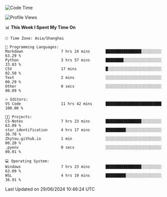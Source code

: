 <!--START_SECTION:waka-->
![Code Time](http://img.shields.io/badge/Code%20Time-1%2C813%20hrs%2044%20mins-blue)

![Profile Views](http://img.shields.io/badge/Profile%20Views-6-blue)

📊 **This Week I Spent My Time On** 

```text
🕑︎ Time Zone: Asia/Shanghai

💬 Programming Languages: 
Markdown                 7 hrs 24 mins       ████████████████░░░░░░░░░   63.29 % 
Python                   3 hrs 57 mins       ████████░░░░░░░░░░░░░░░░░   33.83 % 
CSV                      17 mins             █░░░░░░░░░░░░░░░░░░░░░░░░   02.50 % 
Text                     2 mins              ░░░░░░░░░░░░░░░░░░░░░░░░░   00.29 % 
Other                    0 secs              ░░░░░░░░░░░░░░░░░░░░░░░░░   00.09 % 

🔥 Editors: 
VS Code                  11 hrs 42 mins      █████████████████████████   100.00 % 

🐱‍💻 Projects: 
CS-Notes                 7 hrs 23 mins       ████████████████░░░░░░░░░   63.09 % 
star_identification      4 hrs 17 mins       █████████░░░░░░░░░░░░░░░░   36.70 % 
Zhytou.github.io         1 min               ░░░░░░░░░░░░░░░░░░░░░░░░░   00.20 % 
.pyenv                   0 secs              ░░░░░░░░░░░░░░░░░░░░░░░░░   00.01 % 

💻 Operating System: 
Windows                  7 hrs 23 mins       ████████████████░░░░░░░░░   63.09 % 
WSL                      4 hrs 19 mins       █████████░░░░░░░░░░░░░░░░   36.91 % 
```


 Last Updated on 29/06/2024 10:46:24 UTC
<!--END_SECTION:waka-->